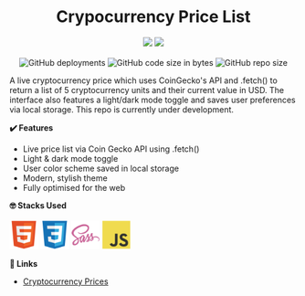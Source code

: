 <div align="center">
<h1>Crypocurrency Price List</h1>

![](https://api.checklyhq.com/v1/badges/checks/cf89330e-a6bf-4357-bf33-8de88bd02544?style=for-the-badge&theme=dark) ![](https://api.checklyhq.com/v1/badges/checks/cf89330e-a6bf-4357-bf33-8de88bd02544?style=for-the-badge&theme=dark&responseTime=true)  <br><br> ![GitHub deployments](https://img.shields.io/github/deployments/asbhogal/Cryptocurrency-Prices/production?label=DEPLOYMENT%20STATE&style=for-the-badge&labelColor=000) ![GitHub code size in bytes](https://img.shields.io/github/languages/code-size/asbhogal/Cryptocurrency-Prices?style=for-the-badge&labelColor=000) ![GitHub repo size](https://img.shields.io/github/repo-size/asbhogal/Cryptocurrency-Prices?color=blueviolet&style=for-the-badge&labelColor=000)

</div>

A live cryptocurrency price which uses CoinGecko's API and .fetch() to return a list of 5 cryptocurrency units and their current value in USD. The interface also features a light/dark mode toggle and saves user preferences via local storage. This repo is currently under development.

<strong>:heavy_check_mark: Features</strong>
 - Live price list via Coin Gecko API using .fetch()
 - Light & dark mode toggle
 - User color scheme saved in local storage
 - Modern, stylish theme
 - Fully optimised for the web

<strong>:nerd_face: Stacks Used</strong>
<br><br>
<a target="_blank" rel="noopener noreferrer" href="https://github.com/devicons/devicon/blob/master/icons/html5/html5-original.svg"><img src="https://github.com/devicons/devicon/raw/master/icons/html5/html5-original.svg" alt="html5" width="50" height="50" style="max-width:100%;"></a>
<a target="_blank" rel="noopener noreferrer" href="https://github.com/devicons/devicon/blob/master/icons/css3/css3-original.svg"><img src="https://github.com/devicons/devicon/raw/master/icons/css3/css3-original.svg" alt="css3" width="50" height="50" style="max-width:100%;"></a>
<a target="_blank" rel="noopener noreferrer" href="https://github.com/devicons/devicon/blob/master/icons/sass/sass-original.svg"><img src="https://github.com/devicons/devicon/blob/master/icons/sass/sass-original.svg" alt="sass" width="50" height="50" style="max-width:100%;"></a>
<a target="_blank" rel="noopener noreferrer" href="https://github.com/devicons/devicon/blob/master/icons/javascript/javascript-original.svg"><img src="https://github.com/devicons/devicon/raw/master/icons/javascript/javascript-original.svg" alt="JavaScript" width="50" height="50" style="max-width:100%;"></a>

<strong>:link: Links</strong><br>
 - <a target="_blank" href="https://cryptocurrency-prices-omega.vercel.app/">Cryptocurrency Prices</a>